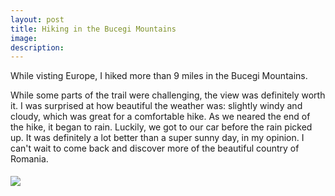 ```yaml
---
layout: post
title: Hiking in the Bucegi Mountains
image: 
description:
---
```

While visting Europe, I hiked more than 9 miles in the Bucegi Mountains. 

<!-- split -->
While some parts of the trail were challenging, the view was definitely worth it. I was surprised at how beautiful the weather was: slightly windy and cloudy, which was great for a comfortable hike. As we neared the end of the hike, it began to rain. Luckily, we got to our car before the rain picked up. It was definitely a lot better than a super sunny day, in my opinion. I can't wait to come back and discover more of the beautiful country of Romania.

<div style="height: 5px"></div>

<div class="container1">
  <div class="row">
    <div class="col-sm-3">
      <img class="img img-responsive" src= "{{ site.baseurl }}/img/blog/Europe1.jpg"/>
    </div>    
  </div>
</div>

<br>